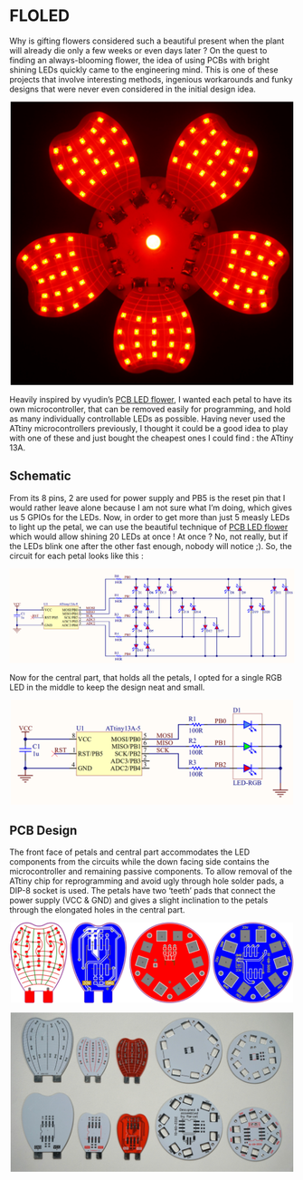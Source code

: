 # FLOLED

Why is gifting flowers considered such a beautiful present when the plant will already die only a few weeks or even days later ? On the quest to finding an always-blooming flower, the idea of using PCBs with bright shining LEDs quickly came to the engineering mind. This is one of these projects that involve interesting methods, ingenious workarounds and funky designs that were never even considered in the initial design idea.

<p align="center">
  <img src="https://github.com/potblitd/FLOLED/blob/main/images/FLOLED-night.JPG" width="500" />
</p>

Heavily inspired by vyudin’s [PCB LED flower](https://www.instructables.com/PCB-LED-Flower/), I wanted each petal to have its own microcontroller, that can be removed easily for programming, and hold as many individually controllable LEDs as possible. Having never used the ATtiny microcontrollers previously, I thought it could be a good idea to play with one of these and just bought the cheapest ones I could find : the ATtiny 13A.

## Schematic

From its 8 pins, 2 are used for power supply and PB5 is the reset pin that I would rather leave alone because I am not sure what I’m doing, which gives us 5 GPIOs for the LEDs. Now, in order to get more than just 5 measly LEDs to light up the petal, we can use the beautiful technique of [PCB LED flower](https://en.wikipedia.org/wiki/Charlieplexing) which would allow shining 20 LEDs at once ! At once ? No, not really, but if the LEDs blink one after the other fast enough, nobody will notice ;). So, the circuit for each petal looks like this :

<p align="center">
  <img src="https://github.com/potblitd/FLOLED/blob/main/images/FLOLED_schematic-simple.png" width="800" />
</p>

Now for the central part, that holds all the petals, I opted for a single RGB LED in the middle to keep the design neat and small.

<p align="center">
  <img src="https://github.com/potblitd/FLOLED/blob/main/images/FLOLED-BASE_schematic-simple.png" width="500" />
</p>

## PCB Design

The front face of petals and central part accommodates the LED components from the circuits while the down facing side contains the microcontroller and remaining passive components. To allow removal of the ATtiny chip for reprogramming and avoid ugly through hole solder pads, a DIP-8 socket is used. The petals have two ‘teeth’ pads that connect the power supply (VCC & GND) and gives a slight inclination to the petals through the elongated holes in the central part.

<p align="center">
  <img src="https://github.com/potblitd/FLOLED/blob/main/images/FLOLED-layout.png" width="500" />
</p>
<p align="center">
  <img src="https://github.com/potblitd/FLOLED/blob/main/images/FLOLED-versions.JPG" width="500" />
</p>








